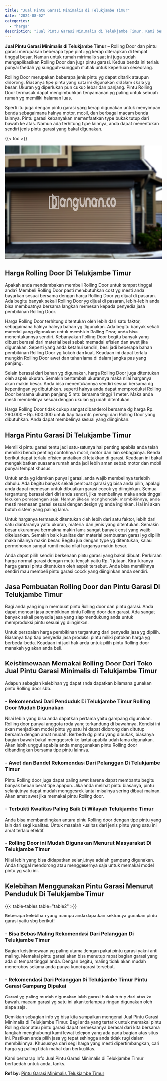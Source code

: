 ```yaml
---
title: "Jual Pintu Garasi Minimalis di Telukjambe Timur"
date: "2024-08-02"
categories: 
  - "harga"
description: "Jual Pintu Garasi Minimalis di Telukjambe Timur. Kami berharap Info Jual Pintu Garasi Minimalis di Telukjambe Timur berfaedah untuk anda, tanks...."
---
```


**Jual Pintu Garasi Minimalis di Telukjambe Timur** – Rolling Door dan pintu garasi merupakan beberapa type pintu yg kerap diterapkan di tempat tinggal besar. Namun untuk rumah minimalis saat ini juga sudah mengaplikasikan Rolling Door dan juga pintu garasi. Kedua benda ini terlalu punyai faedah yg sungguh-sungguh mutlak untuk keperluan seseorang.

Rolling Door merupakan beberapa jenis pintu yg dapat ditarik ataupun didorong. Biasanya tipe pintu yang satu ini digunakan didalam skala yg besar. Ukuran yg diperlukan pun cukup lebar dan panjang. Pintu Rolling Door termasuk dapat mengimbuhkan kenyamanan yg paling untuk sebuah rumah yg memiliki halaman luas.

Sperti itu juga dengan pintu garasi yang kerap digunakan untuk menyimpan benda sebagaimana halnya motor, mobil, dan berbagai macam benda lainnya. Pintu garasi kebanyakan memanfaatkan type bukak tutup dari bawah ke atas. Namun ada terhitung type lainnya, anda dapat menentukan sendiri jenis pintu garasi yang bakal digunakan.

{{< toc >}}

![Jual Pintu Garasi Minimalis di Telukjambe Timur](/images/pintu-garasi-50.png)

## Harga Rolling Door Di Telukjambe Timur

Apakah anda mendambakan membeli Rolling Door untuk tempat tinggal anda? Membeli Rolling Door pasti membutuhkan cost yg mesti anda bayarkan sesuai bersama dengan harga Rolling Door yg dijual di pasaran. Ada begitu banyak sekali Rolling Door yg dijual di pasaran, lebih-lebih anda bisa membuatnya bersama langkah memesan kepada penyedia jasa pembikinan Rolling Door.

Harga Rolling Door terhitung ditentukan oleh lebih dari satu faktor, sebagaimana halnya halnya bahan yg digunakan. Ada begitu banyak sekali material yang digunakan untuk membikin Rolling Door, anda bisa menentukannya sendiri. Kebanyakan Rolling Door begitu banyak yang dibuat berasal dari material besi sebab memadai efisien dan awet jika digunakan. Seperti yang anda ketahui sendiri, besi jadi beberapa bahan pembikinan Rolling Door yg kokoh dan kuat. Keadaan ini dapat terlalu mungkin Rolling Door awet dan tahan lama di dalam jangka pas yang panjang.

Selain berasal dari bahan yg digunakan, harga Rolling Door juga ditentukan oleh aspek ukuran. Semakin bertambah ukurannya maka nilai harganya akan makin besar. Anda bisa menentukannya sendiri sesuai bersama dg kepentingan yg dibutuhkan. seperti halnya anda dapat memproduksi Rolling Door bersama ukuran panjang 5 mtr. bersama tinggi 1 meter. Maka anda mesti membelinya sesuai dengan ukuran yg udah ditentukan.

Harga Rolling Door tidak cukup sangat dibanderol bersama dg harga Rp. 290.000 – Rp. 600.000 untuk tiap tiap mtr. persegi dari Rolling Door yang dibutuhkan. Anda dapat membelinya sesuai yang diinginkan.

## Harga Pintu Garasi Di Telukjambe Timur

Memiliki pintu garasi tentu jadi satu-satunya hal penting apabila anda telah memiliki benda penting contohnya mobil, motor dan lain sebagainya. Benda berikut dapat terlalu efisien andaikan di letakkan di garasi. Keadaan ini bakal mengakibatkan suasana rumah anda jadi lebih aman sebab motor dan mobil punyai tempat khusus.

Untuk anda yg idamkan punyai garasi, anda wajib membelinya terlebih dahulu. Ada begitu banyak sekali pembuat garasi yg bisa anda pilih, apalagi anda dapat memesan untuk dibuatkan garasi cocok yg diinginkan. Semua tergantung berasal dari diri anda sendiri, jika membelinya maka anda tinggal lakukan pemasangan saja. Namun jikalau menghendaki membikinnya, anda mesti memesan garasi sesuai dengan design yg anda inginkan. Hal ini akan butuh sistem yang paling lama.

Untuk harganya termasuk ditentukan oleh lebih dari satu faktor, lebih dari satu diantaranya yaitu ukuran, material dan jenis yang ditentukan. Semakin besar ukurannya bermakna makin lama sangat banyak cost yang wajib dikeluarkan. Semakin baik kualitas dari material pembuatan garasi yg dipilih maka nilainya makin besar. Begitu jua dengan type yg ditentukan, kalau permohonan sangat rumit maka nilai harganya makin besar.

Anda dapat pilih sendiri berkenaan pintu garasi yang bakal dibuat. Perkiraan harga normal garasi dengan mutu tengah yaitu Rp. 1 jutaan. Kira-kiranya harga garasi pintu ditentukan oleh aspek tersebut. Anda bisa memilihnya sendiri mau membeli pintu garasi cocok yang diinginkan anda sendiri.

## Jasa Pembuatan Rolling Door dan Pintu Garasi Di Telukjambe Timur

Bagi anda yang ingin membuat pintu Rolling door dan pintu garasi. Anda dapat mencari jasa pembikinan pintu Rolling door dan garasi. Ada sangat banyak sekali penyedia jasa yang siap mendukung anda untuk memproduksi pintu sesuai yg diinginkan.

Untuk persoalan harga pembikinan tergantung dari penyedia jasa yg dipilih. Biasanya tiap tiap penyedia jasa produksi pintu miliki patokan harga yg berbeda-beda. Keadaan ini jadi hak anda untuk pilih pintu Rolling door manakah yg akan anda beli.

## Keistimewaan Memakai Rolling Door Dari Toko Jual Pintu Garasi Minimalis di Telukjambe Timur

Adapun sebagian kelebihan yg dapat anda dapatkan bilamana gunakan pintu Rolling door sbb.

### \- Rekomendasi Dari Penduduk Di Telukjambe Timur Rolling Door Mudah Digunakan

Nilai lebih yang bisa anda dapatkan pertama yaitu gampang digunakan. Rolling door punyai anggota roda yang terkandung di bawahnya. Kondisi ini akan menjadikan model pintu yg satu ini dapat didorong dan ditutup bersama dengan amat mudah. Berbeda dg pintu yang dibukak, biasanya bagian bawah bakal menggesrek ke lantai apabila udah lama digunakan. Akan lebih unggul apabila anda menggunakan pintu Rolling door dibandingkan bersama tipe pintu lainnya.

### \- Awet dan Bandel Rekomendasi Dari Pelanggan Di Telukjambe Timur

Pintu Rolling door juga dapat paling awet karena dapat membantu begitu banyak beban berat tipe apapun. Jika anda melihat pintu biasanya, pintu selanjutnya dapat mudah menggesrek lantai misalnya sering dibuat mainan. Akan amat awet jika memakai pintu Rolling door.

### \- Terbukti Kwalitas Paling Baik Di Wilayah Telukjambe Timur

Anda bisa membandingkan antara pintu Rolling door dengan tipe pintu yang lain dari segi kualitas. Untuk masalah kualitas dari jenis pintu yang satu ini amat terlalu efektif.

### \- Rolling Door ini Mudah Digunakan Menurut Masyarakat Di Telukjambe Timur

Nilai lebih yang bisa didapatkan selanjutnya adalah gampang digunakan. Anda tinggal mendorong atau menggesernya saja untuk memakai model pintu yg satu ini.

## Kelebihan Menggunakan Pintu Garasi Menurut Penduduk Di Telukjambe Timur

{{< table-tables table="table2" >}}

Beberapa kelebihan yang mampu anda dapatkan sekiranya gunakan pintu garasi yaitu sbg berikut!

### \- Bisa Bebas Maling Rekomendasi Dari Pelanggan Di Telukjambe Timur

Bagian keistimewaan yg paling utama dengan pakai pintu garasi yakni anti maling. Memakai pintu garasi akan bisa menutup rapat bagian garasi yang ada di tempat tinggal anda. Dengan begitu, maling tidak akan mudah menerobos selama anda punya kunci garasi tersebut.

### \- Rekomendasi Dari Pelanggan Di Telukjambe Timur Pintu Garasi Gampang Dipakai

Garasi yg paling mudah digunakan ialah garasi bukak tutup dari atas ke bawah. macam garasi yg satu ini akan terlampau ringan digunakan oleh siapa saja.

Demikian sebagian info yg bisa kita sampaikan mengenai Jual Pintu Garasi Minimalis di Telukjambe Timur. Bagi anda yang tertarik untuk memakai pintu Rolling door atau pintu garasi dapat memesannya berasal dari kita bersama langkah menghubungi kami lewat telepon yang ada pada bagian atas situs ini. Pastikan anda pilih jasa yg tepat sehingga anda tidak rugi dalam membikinnya. Khususnya dari segi harga yang mesti dipertimbangkan, cari harga yg paling tidak mahal dan berkualitas.

Kami berharap Info Jual Pintu Garasi Minimalis di Telukjambe Timur berfaedah untuk anda, tanks.

**Ref by:** [Pintu Garasi Minimalis Telukjambe Timur](https://id.wikipedia.org/wiki/Pintu)
